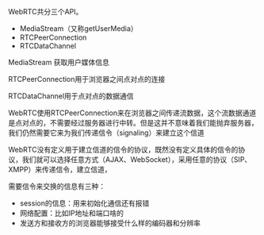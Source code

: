 WebRTC共分三个API。

* MediaStream（又称getUserMedia）
* RTCPeerConnection
* RTCDataChannel

MediaStream 获取用户媒体信息

RTCPeerConnection用于浏览器之间点对点的连接

RTCDataChannel用于点对点的数据通信

WebRTC使用RTCPeerConnection来在浏览器之间传递流数据，这个流数据通道是点对点的，不需要经过服务器进行中转。但是这并不意味着我们能抛弃服务器，我们仍然需要它来为我们传递信令（signaling）来建立这个信道

WebRTC没有定义用于建立信道的信令的协议，既然没有定义具体的信令的协议，我们就可以选择任意方式（AJAX、WebSocket），采用任意的协议（SIP、XMPP）来传递信令，建立信道，

需要信令来交换的信息有三种：
* session的信息：用来初始化通信还有报错
* 网络配置：比如IP地址和端口啥的
* 发送方和接收方的浏览器能够接受什么样的编码器和分辨率